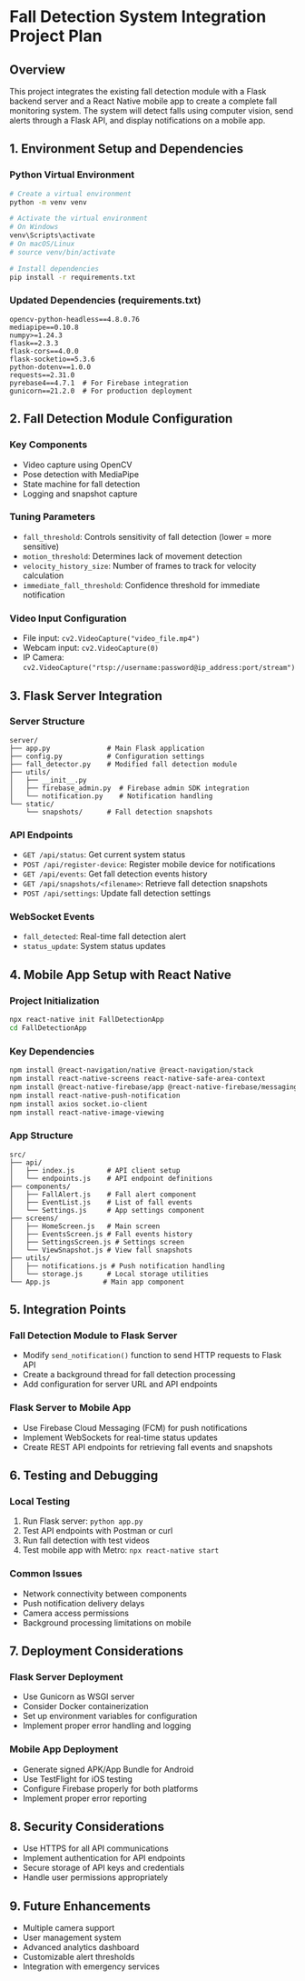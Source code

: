 # Fall Detection System Integration Project Plan

## Overview
This project integrates the existing fall detection module with a Flask backend server and a React Native mobile app to create a complete fall monitoring system. The system will detect falls using computer vision, send alerts through a Flask API, and display notifications on a mobile app.

## 1. Environment Setup and Dependencies

### Python Virtual Environment
```bash
# Create a virtual environment
python -m venv venv

# Activate the virtual environment
# On Windows
venv\Scripts\activate
# On macOS/Linux
# source venv/bin/activate

# Install dependencies
pip install -r requirements.txt
```

### Updated Dependencies (requirements.txt)
```
opencv-python-headless==4.8.0.76
mediapipe==0.10.8
numpy>=1.24.3
flask==2.3.3
flask-cors==4.0.0
flask-socketio==5.3.6
python-dotenv==1.0.0
requests==2.31.0
pyrebase4==4.7.1  # For Firebase integration
gunicorn==21.2.0  # For production deployment
```

## 2. Fall Detection Module Configuration

### Key Components
- Video capture using OpenCV
- Pose detection with MediaPipe
- State machine for fall detection
- Logging and snapshot capture

### Tuning Parameters
- `fall_threshold`: Controls sensitivity of fall detection (lower = more sensitive)
- `motion_threshold`: Determines lack of movement detection
- `velocity_history_size`: Number of frames to track for velocity calculation
- `immediate_fall_threshold`: Confidence threshold for immediate notification

### Video Input Configuration
- File input: `cv2.VideoCapture("video_file.mp4")`
- Webcam input: `cv2.VideoCapture(0)`
- IP Camera: `cv2.VideoCapture("rtsp://username:password@ip_address:port/stream")`

## 3. Flask Server Integration

### Server Structure
```
server/
├── app.py              # Main Flask application
├── config.py           # Configuration settings
├── fall_detector.py    # Modified fall detection module
├── utils/
│   ├── __init__.py
│   ├── firebase_admin.py  # Firebase admin SDK integration
│   └── notification.py    # Notification handling
└── static/
    └── snapshots/      # Fall detection snapshots
```

### API Endpoints
- `GET /api/status`: Get current system status
- `POST /api/register-device`: Register mobile device for notifications
- `GET /api/events`: Get fall detection events history
- `GET /api/snapshots/<filename>`: Retrieve fall detection snapshots
- `POST /api/settings`: Update fall detection settings

### WebSocket Events
- `fall_detected`: Real-time fall detection alert
- `status_update`: System status updates

## 4. Mobile App Setup with React Native

### Project Initialization
```bash
npx react-native init FallDetectionApp
cd FallDetectionApp
```

### Key Dependencies
```bash
npm install @react-navigation/native @react-navigation/stack
npm install react-native-screens react-native-safe-area-context
npm install @react-native-firebase/app @react-native-firebase/messaging
npm install react-native-push-notification
npm install axios socket.io-client
npm install react-native-image-viewing
```

### App Structure
```
src/
├── api/
│   ├── index.js        # API client setup
│   └── endpoints.js    # API endpoint definitions
├── components/
│   ├── FallAlert.js    # Fall alert component
│   ├── EventList.js    # List of fall events
│   └── Settings.js     # App settings component
├── screens/
│   ├── HomeScreen.js   # Main screen
│   ├── EventsScreen.js # Fall events history
│   ├── SettingsScreen.js # Settings screen
│   └── ViewSnapshot.js # View fall snapshots
├── utils/
│   ├── notifications.js # Push notification handling
│   └── storage.js      # Local storage utilities
└── App.js             # Main app component
```

## 5. Integration Points

### Fall Detection Module to Flask Server
- Modify `send_notification()` function to send HTTP requests to Flask API
- Create a background thread for fall detection processing
- Add configuration for server URL and API endpoints

### Flask Server to Mobile App
- Use Firebase Cloud Messaging (FCM) for push notifications
- Implement WebSockets for real-time status updates
- Create REST API endpoints for retrieving fall events and snapshots

## 6. Testing and Debugging

### Local Testing
1. Run Flask server: `python app.py`
2. Test API endpoints with Postman or curl
3. Run fall detection with test videos
4. Test mobile app with Metro: `npx react-native start`

### Common Issues
- Network connectivity between components
- Push notification delivery delays
- Camera access permissions
- Background processing limitations on mobile

## 7. Deployment Considerations

### Flask Server Deployment
- Use Gunicorn as WSGI server
- Consider Docker containerization
- Set up environment variables for configuration
- Implement proper error handling and logging

### Mobile App Deployment
- Generate signed APK/App Bundle for Android
- Use TestFlight for iOS testing
- Configure Firebase properly for both platforms
- Implement proper error reporting

## 8. Security Considerations
- Use HTTPS for all API communications
- Implement authentication for API endpoints
- Secure storage of API keys and credentials
- Handle user permissions appropriately

## 9. Future Enhancements
- Multiple camera support
- User management system
- Advanced analytics dashboard
- Customizable alert thresholds
- Integration with emergency services